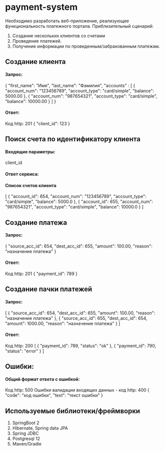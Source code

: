 # payment-system

Необходимо разработать веб-приложение, реализующее функциональность
платежного портала. Приблизительный сценарий:

1. Создание нескольких клиентов со счетами
2. Проведение платежей.
3. Получение информации по проведенным/забракованным платежам.

## Создание клиента

#### Запрос:

{
"first_name": "Имя",
"last_name": "Фамилия",
"accounts" : [
{
"account_num": "123456789",
"account_type": "card/simple",
"balance": 5000.00
},
{
"account_num": "987654321",
"account_type": "card/simple",
"balance": 10000.00
}
]
}

#### Ответ:

Код http: 201
{
"client_id": 123
}

## Поиск счета по идентификатору клиента

#### Входящие параметры:

client_id

#### Ответ сервиса:

#### Список счетов клиента
[
{
"account_id": 654,
"account_num": "123456789",
"account_type": "card/simple",
"balance": 5000.0
},
{
"account_id": 655,
"account_num": "987654321",
"account_type": "card/simple",
"balance": 10000.0
}
]

## Создание платежа

#### Запрос:

{
"source_acc_id": 654,
"dest_acc_id": 655,
"amount": 100.00,
"reason": "назначение платежа"
}

#### Ответ:

Код http: 201
{
"payment_id": 789
}

## Создание пачки платежей

#### Запрос:

[
{
"source_acc_id": 654,
"dest_acc_id": 655,
"amount": 100.00,
"reason": "назначение платежа"
},
{
"source_acc_id": 655,
"dest_acc_id": 654,
"amount": 1000.00,
"reason": "назначение платежа"
}
]

#### Ответ:

Код http: 200
[
{
"payment_id": 789,
"status": "ok"
},
{
"payment_id": 790,
"status": "error"
}
]



## Ошибки:

#### Общий формат ответа с ошибкой:

Код http: 500
Ошибки валидации входящих данных - код http: 400
{
"code": "код ошибки",
"text": "текст ошибки"
}

## Используемые библиотеки/фреймворки
1. SpringBoot 2
2. Hibernate, Spring data JPA
3. Spring JDBC
4. Postgresql 12
5. Maven/Gradle
